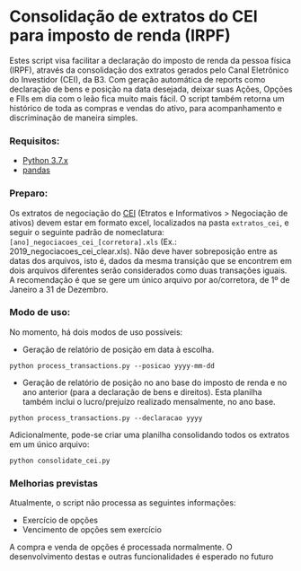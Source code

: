 # Consolidação de extratos do CEI para imposto de renda (IRPF)

Estes script visa facilitar a declaração do imposto de renda da pessoa física (IRPF), através da consolidação dos extratos gerados pelo Canal Eletrônico do Investidor (CEI), da B3. Com geração automática de reports como declaração de bens e posição na data desejada, deixar suas Ações, Opções e FIIs em dia com o leão fica muito mais fácil. O script também retorna um histórico de toda as compras e vendas do ativo, para acompanhamento e discriminação de maneira simples.

### Requisitos:
 - [Python 3.7.x](https://www.python.org)
 - [pandas](https://pandas.pydata.org)

### Preparo:
Os extratos de negociação do [CEI](https://cei.b3.com.br) (Etratos e Informativos > Negociação de ativos) devem estar em formato excel, localizados na pasta `extratos_cei`, e seguir o seguinte padrão de nomeclatura: `[ano]_negociacoes_cei_[corretora].xls` (Ex.: 2019_negociacoes_cei_clear.xls). Não deve haver sobreposição entre as datas dos arquivos, isto é, dados da mesma transição que se encontrem em dois arquivos diferentes serão considerados como duas transações iguais. A recomendação é que se gere um único arquivo por ao/corretora, de 1º de Janeiro a 31 de Dezembro.

### Modo de uso:
No momento, há dois modos de uso possíveis:

- Geração de relatório de posição em data à escolha.
```
python process_transactions.py --posicao yyyy-mm-dd
```

- Geração de relatório de posição no ano base do imposto de renda e no ano anterior (para a declaração de bens e direitos). Esta planilha também inclui o lucro/prejuízo realizado mensalmente, no ano base.
```
python process_transactions.py --declaracao yyyy
```

Adicionalmente, pode-se criar uma planilha consolidando todos os extratos em um único arquivo:
```
python consolidate_cei.py
```

### Melhorias previstas
Atualmente, o script não processa as seguintes informações:

- Exercício de opções
- Vencimento de opções sem exercício

A compra e venda de opções é processada normalmente. O desenvolvimento destas e outras funcionalidades é esperado no futuro
